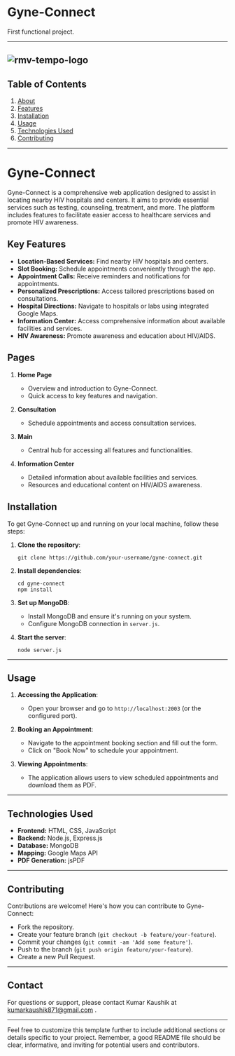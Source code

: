 # Gyne-Connect
First functional project.

---
![rmv-tempo-logo](https://github.com/kkaushik14/Gyne-Connect/assets/147918121/d8709b1b-a6ba-4f1a-907f-518b88b3892f)
---

## Table of Contents

1. [About](#about)
2. [Features](#features)
3. [Installation](#installation)
4. [Usage](#usage)
5. [Technologies Used](#technologies-used)
6. [Contributing](#contributing)
---

# Gyne-Connect

Gyne-Connect is a comprehensive web application designed to assist in locating nearby HIV hospitals and centers. It aims to provide essential services such as testing, counseling, treatment, and more. The platform includes features to facilitate easier access to healthcare services and promote HIV awareness.

## Key Features

- **Location-Based Services:** Find nearby HIV hospitals and centers.
- **Slot Booking:** Schedule appointments conveniently through the app.
- **Appointment Calls:** Receive reminders and notifications for appointments.
- **Personalized Prescriptions:** Access tailored prescriptions based on consultations.
- **Hospital Directions:** Navigate to hospitals or labs using integrated Google Maps.
- **Information Center:** Access comprehensive information about available facilities and services.
- **HIV Awareness:** Promote awareness and education about HIV/AIDS.

## Pages

1. **Home Page**
   - Overview and introduction to Gyne-Connect.
   - Quick access to key features and navigation.

2. **Consultation**
   - Schedule appointments and access consultation services.

3. **Main**
   - Central hub for accessing all features and functionalities.

4. **Information Center**
   - Detailed information about available facilities and services.
   - Resources and educational content on HIV/AIDS awareness.

## Installation

To get Gyne-Connect up and running on your local machine, follow these steps:

1. **Clone the repository**:
   ```
   git clone https://github.com/your-username/gyne-connect.git
   ```

2. **Install dependencies**:
   ```
   cd gyne-connect
   npm install
   ```

3. **Set up MongoDB**:
   - Install MongoDB and ensure it's running on your system.
   - Configure MongoDB connection in `server.js`.

4. **Start the server**:
   ```
   node server.js
   ```

---

## Usage

1. **Accessing the Application**:
   - Open your browser and go to `http://localhost:2003` (or the configured port).

2. **Booking an Appointment**:
   - Navigate to the appointment booking section and fill out the form.
   - Click on "Book Now" to schedule your appointment.

3. **Viewing Appointments**:
   - The application allows users to view scheduled appointments and download them as PDF.

---

## Technologies Used

- **Frontend:** HTML, CSS, JavaScript
- **Backend:** Node.js, Express.js
- **Database:** MongoDB
- **Mapping:** Google Maps API
- **PDF Generation:** jsPDF

---

## Contributing

Contributions are welcome! Here's how you can contribute to Gyne-Connect:
- Fork the repository.
- Create your feature branch (`git checkout -b feature/your-feature`).
- Commit your changes (`git commit -am 'Add some feature'`).
- Push to the branch (`git push origin feature/your-feature`).
- Create a new Pull Request.

---

## Contact

For questions or support, please contact Kumar Kaushik at kumarkaushik871@gmail.com .

---

Feel free to customize this template further to include additional sections or details specific to your project. Remember, a good README file should be clear, informative, and inviting for potential users and contributors.

